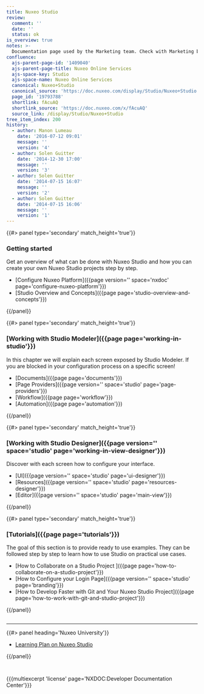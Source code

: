```yaml
---
title: Nuxeo Studio
review:
  comment: ''
  date: ''
  status: ok
is_overview: true
notes: >-
  Documentation page used by the Marketing team. Check with Marketing before deleting or moving.
confluence:
  ajs-parent-page-id: '1409040'
  ajs-parent-page-title: Nuxeo Online Services
  ajs-space-key: Studio
  ajs-space-name: Nuxeo Online Services
  canonical: Nuxeo+Studio
  canonical_source: 'https://doc.nuxeo.com/display/Studio/Nuxeo+Studio'
  page_id: '19793788'
  shortlink: fAcuAQ
  shortlink_source: 'https://doc.nuxeo.com/x/fAcuAQ'
  source_link: /display/Studio/Nuxeo+Studio
tree_item_index: 200
history:
  - author: Manon Lumeau
    date: '2016-07-12 09:01'
    message: ''
    version: '4'
  - author: Solen Guitter
    date: '2014-12-30 17:00'
    message: ''
    version: '3'
  - author: Solen Guitter
    date: '2014-07-15 16:07'
    message: ''
    version: '2'
  - author: Solen Guitter
    date: '2014-07-15 16:06'
    message: ''
    version: '1'
---
```


<div class="row" data-equalizer data-equalize-on="medium"><div class="column medium-6">{{#> panel type='secondary' match_height='true'}}

### Getting started

Get an overview of what can be done with Nuxeo Studio and how you can create your own Nuxeo Studio projects step by step.

- [Configure Nuxeo Platform]({{page version='' space='nxdoc' page='configure-nuxeo-platform'}})
- [Studio Overview and Concepts]({{page page='studio-overview-and-concepts'}})

{{/panel}}</div><div class="column medium-6">{{#> panel type='secondary' match_height='true'}}

### [Working with Studio Modeler]({{page page='working-in-studio'}})

In this chapter we will explain each screen exposed by Studio Modeler. If you are blocked in your configuration process on a specific screen!

- [Documents]({{page page='documents'}})
- [Page Providers]({{page version='' space='studio' page='page-providers'}})
- [Workflow]({{page page='workflow'}})
- [Automation]({{page page='automation'}})

{{/panel}}</div></div><div class="row" data-equalizer data-equalize-on="medium"><div class="column medium-6">{{#> panel type='secondary' match_height='true'}}

### [Working with Studio Designer]({{page version='' space='studio' page='working-in-view-designer'}})

Discover with each screen how to configure your interface.

- [UI]({{page version='' space='studio' page='ui-designer'}})
- [Resources]({{page version='' space='studio' page='resources-designer'}})
- [Editor]({{page version='' space='studio' page='main-view'}})

{{/panel}}</div><div class="column medium-6">{{#> panel type='secondary' match_height='true'}}

### [Tutorials]({{page page='tutorials'}})

The goal of this section is to provide ready to use examples. They can be followed step by step to learn how to use Studio on practical use cases.

- [How to Collaborate on a Studio Project ]({{page page='how-to-collaborate-on-a-studio-project'}})
- [How to Configure your Login Page]({{page version='' space='studio' page='branding'}})
- [How to Develop Faster with Git and Your Nuxeo Studio Project]({{page page='how-to-work-with-git-and-studio-project'}})

{{/panel}}</div></div>

* * *

<div class="row" data-equalizer data-equalize-on="medium"><div class="column medium-6">{{#> panel heading='Nuxeo University'}}

- [Learning Plan on Nuxeo Studio](https://university.nuxeo.com/learn/public/learning_plan/view/5/nuxeo-studio-foundations)

{{/panel}}</div><div class="column medium-6">
</div></div>

{{{multiexcerpt 'license' page='NXDOC:Developer Documentation Center'}}}
